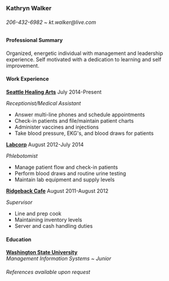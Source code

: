 ### Kathryn Walker  
###### _206-432-6982 ~ kt.walker@live.com_

#### Professional Summary

Organized, energetic individual with management and leadership experience. Self motivated with a dedication to learning and self improvement.

#### Work Experience

**[Seattle Healing Arts](http://www.seattlehealingarts.com)** July 2014-Present

_Receptionist/Medical Assistant_  
* Answer multi-line phones and schedule appointments  
* Check-in patients and file/maintain patient charts  
* Administer vaccines and injections  
* Take blood pressure, EKG's, and blood draws for patients


**[Labcorp](http://www.labcorp.com)** August 2012-July 2014

_Phlebotomist_  
* Manage patient flow and check-in patients   
* Perform blood draws and routine urine testing  
* Maintain lab equipment and supply levels

**[Ridgeback Cafe](http://www.theridgebackcafe.com)** August 2011-August 2012

_Supervisor_  
* Line and prep cook  
* Maintaining inventory levels  
* Server and cash handling duties

#### Education

**[Washington State University](http://www.wsu.edu)**  
_Management Information Systems ~ Junior_


###### _References available upon request_
